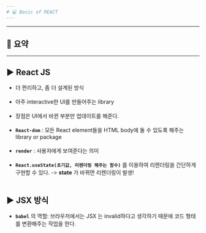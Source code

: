 ```yaml
---
# 💻 Basic of REACT
---
```


---
## 📖 요약
---

▶ **React JS**
---
- 더 편리하고, 좀 더 설계된 방식</br></br>
- 아주 interactive한 UI를 만들어주는 library</br></br>
- 장점은 UI에서 바뀐 부분만 업데이트를 해준다.</br></br>  
- **`React-dom`** : 모든 React element들을 HTML body에 둘 수 있도록 해주는 library or package</br></br> 
- **`render`** : 사용자에게 보여준다는 의미</br></br>
- **`React.useState(초기값, 리렌더링 해주는 함수)`** 를 이용하여 리렌더링을 간단하게 구현할 수 있다. -> **state** 가 바뀌면 리렌더링이 발생!</br></br>

▶ **JSX 방식**
---
- **`babel`** 의 역할: 브라우저에서는 JSX 는 invalid하다고 생각하기 때문에 코드 형태를 변환해주는 작업을 한다.